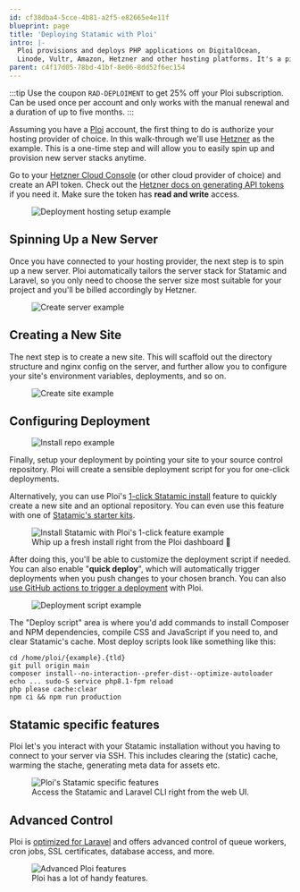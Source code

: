 ```yaml
---
id: cf38dba4-5cce-4b81-a2f5-e82665e4e11f
blueprint: page
title: 'Deploying Statamic with Ploi'
intro: |-
  Ploi provisions and deploys PHP applications on DigitalOcean,
  Linode, Vultr, Amazon, Hetzner and other hosting platforms. It's a piece of 🍰 to deploy a Statamic site with it.
parent: c4f17d05-78bd-41bf-8e06-8dd52f6ec154
---
```


:::tip
Use the coupon `RAD-DEPLOIMENT` to get 25% off your Ploi subscription. Can be used once per account and only works with the manual renewal and a duration of up to five months.
:::

Assuming you have a [Ploi](https://ploi.io) account, the first thing to do is authorize your hosting provider of choice. In this walk-through we'll use [Hetzner](https://www.hetzner.com) as the example. This is a one-time step and will allow you to easily spin up and provision new server stacks anytime.

Go to your [Hetzner Cloud Console](https://console.hetzner.cloud) (or other cloud provider of choice) and create an API token. Check out the [Hetzner docs on generating API tokens](https://docs.hetzner.com/cloud/api/getting-started/generating-api-token/) if you need it. Make sure the token has **read and write** access.

<figure>
    <img src="/img/deployment-ploi-hosting-setup.jpg" alt="Deployment hosting setup example">
</figure>

## Spinning Up a New Server

Once you have connected to your hosting provider, the next step is to spin up a new server. Ploi automatically tailors the server stack for Statamic and Laravel, so you only need to choose the server size most suitable for your project and you'll be billed accordingly by Hetzner.

<figure>
    <img src="/img/deployment-ploi-create-server.jpg" alt="Create server example">
</figure>

## Creating a New Site

The next step is to create a new site. This will scaffold out the directory structure and nginx config on the server, and further allow you to configure your site's environment variables, deployments, and so on.

<figure>
    <img src="/img/deployment-ploi-create-site.jpg" alt="Create site example">
</figure>

## Configuring Deployment

<figure>
    <img src="/img/deployment-ploi-site-setup-example.jpg" alt="Install repo example">
</figure>

Finally, setup your deployment by pointing your site to your source control repository. Ploi will create a sensible deployment script for you for one-click deployments.


Alternatively, you can use Ploi's [1-click Statamic install](https://ploi.io/statamic) feature to quickly create a new site and an optional repository. You can even use this feature with one of [Statamic's starter kits](https://statamic.com/starter-kits).

<figure>
    <img src="/img/deployment-ploi-statamic-preset-example-pixelated.jpg" alt="Install Statamic with Ploi's 1-click feature example">
    <figcaption>Whip up a fresh install right from the Ploi dashboard 🚀</figcaption>
</figure>

After doing this, you'll be able to customize the deployment script if needed. You can also enable "**quick deploy**", which will automatically trigger deployments when you push changes to your chosen branch. You can also [use GitHub actions to trigger a deployment](https://ploi.io/documentation/deployment/how-to-trigger-deployments-via-github-actions) with Ploi.

<figure>
    <img src="/img/deployment-ploi-script-example.jpg" alt="Deployment script example">
</figure>

The "Deploy script" area is where you'd add commands to install Composer and NPM dependencies, compile CSS and JavaScript if you need to, and clear Statamic's cache. Most deploy scripts look like something like this:

``` shell
cd /home/ploi/{example}.{tld}
git pull origin main
composer install--no-interaction--prefer-dist--optimize-autoloader
echo ... sudo-S service php8.1-fpm reload
php please cache:clear
npm ci && npm run production
```

## Statamic specific features

Ploi let's you interact with your Statamic installation without you having to connect to your server via SSH. This includes clearing the (static) cache, warming the stache, generating meta data for assets etc.

<figure>
    <img src="/img/deployment-ploi-statamic-features.jpg" alt="Ploi's Statamic specific features">
    <figcaption>Access the Statamic and Laravel CLI right from the web UI.</figcaption>
</figure>

## Advanced Control

Ploi is [optimized for Laravel](https://ploi.io/laravel-optimized) and offers advanced control of queue workers, cron jobs, SSL certificates, database access, and more.

<figure>
    <img src="/img/deployment-ploi-advanced.jpg" alt="Advanced Ploi features">
    <figcaption>Ploi has a lot of handy features.</figcaption>
</figure>
